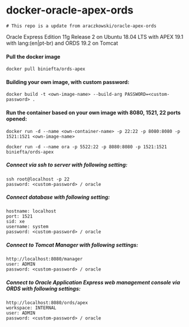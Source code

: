 # docker-oracle-apex-ords

    # This repo is a update from araczkowski/oracle-apex-ords

Oracle Express Edition 11g Release 2 on Ubuntu 18.04 LTS with APEX 19.1 with lang:(en|pt-br) and ORDS 19.2 on Tomcat

#### Pull the docker image
    
    docker pull biniefta/ords-apex

#### Building your own image, with custom password:

    docker build -t <own-image-name> --build-arg PASSWORD=<custom-password> .

#### Run the container based on your own image with 8080, 1521, 22 ports opened:

    docker run -d --name <own-container-name> -p 22:22 -p 8080:8080 -p 1521:1521 <own-image-name>
    
    docker run -d --name ora -p 5522:22 -p 8080:8080 -p 1521:1521 biniefta/ords-apex

##### Connect via ssh to server with following setting:

    ssh root@localhost -p 22
    password: <custom-password> / oracle

##### Connect database with following setting:

    hostname: localhost
    port: 1521
    sid: xe
    username: system
    password: <custom-password> / oracle

##### Connect to Tomcat Manager with following settings:

    http://localhost:8080/manager
    user: ADMIN
    password: <custom-password> / oracle

##### Connect to Oracle Application Express web management console via ORDS with following settings:

    http://localhost:8080/ords/apex
    workspace: INTERNAL
    user: ADMIN
    password: <custom-password> / oracle
